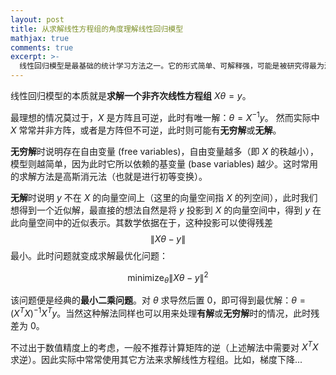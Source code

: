 ```yaml
---
layout: post
title: 从求解线性方程组的角度理解线性回归模型
mathjax: true
comments: true
excerpt: >-
  线性回归模型是最基础的统计学习方法之一。它的形式简单、可解释强，可能是被研究得最为深入透彻的统计模型。本文从求解非齐次线性方程组的角度来分析线性回归模型，发现了很多有趣的东西。
---
```


线性回归模型的本质就是**求解一个非齐次线性方程组** $X\theta = y$。

最理想的情况莫过于，$X$ 是方阵且可逆，此时有唯一解：$\theta = X^{-1}y$。
然而实际中 $X$ 常常并非方阵，或者是方阵但不可逆，此时则可能有**无穷解**或**无解**。

**无穷解**时说明存在自由变量 (free variables)，自由变量越多（即 $X$ 的秩越小），模型则越简单，因为此时它所以依赖的基变量 (base variables) 越少。这时常用的求解方法是高斯消元法（也就是进行初等变换）。

**无解**时说明 $y$ 不在 $X$ 的向量空间上（这里的向量空间指 $X$ 的列空间），此时我们想得到一个近似解，最直接的想法自然是将 $y$ 投影到 $X$ 的向量空间中，得到 $y$ 在此向量空间中的近似表示。其数学依据在于，这种投影可以使得残差 $$\|X\theta - y\|$$ 最小。此时问题就变成求解最优化问题：

$$\operatorname*{minimize}_{\theta} \|X\theta - y\|^2$$

该问题便是经典的**最小二乘问题**。对 $\theta$ 求导然后置 $0$，即可得到最优解：$\theta = (X^T X)^{-1} X^Ty$。当然这种解法同样也可以用来处理**有解**或**无穷解**时的情况，此时残差为 $0$。

不过出于数值精度上的考虑，一般不推荐计算矩阵的逆（上述解法中需要对 $X^T X$ 求逆）。因此实际中常常使用其它方法来求解线性方程组。比如，梯度下降...
